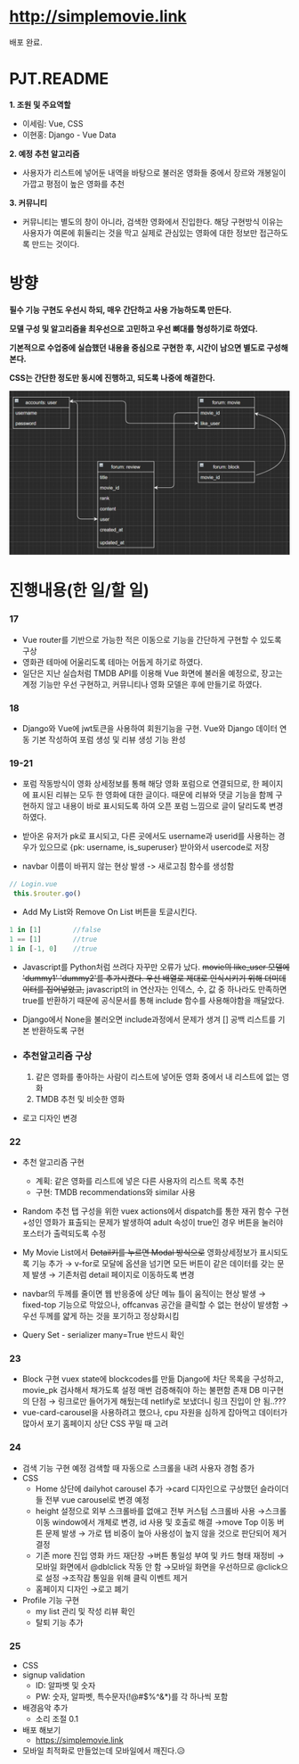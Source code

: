 # http://simplemovie.link

배포 완료.



# PJT.README

**1. 조원 및 주요역할**

- 이세림: Vue, CSS
- 이현홍: Django - Vue Data

**2. 예정 추천 알고리즘**

- 사용자가 리스트에 넣어둔 내역을 바탕으로 불러온 영화들 중에서
  장르와 개봉일이 가깝고 평점이 높은 영화를 추천

**3. 커뮤니티**

- 커뮤니티는 별도의 창이 아니라, 검색한 영화에서 진입한다.
  해당 구현방식 이유는 사용자가 여론에 휘둘리는 것을 막고
  실제로 관심있는 영화에 대한 정보만 접근하도록 만드는 것이다.

# 방향

**필수 기능 구현도 우선시 하되, 매우 간단하고 사용 가능하도록 만든다.**

**모델 구성 및 알고리즘을 최우선으로 고민하고 우선 뼈대를 형성하기로 하였다.**

**기본적으로 수업중에 실습했던 내용을 중심으로 구현한 후, 시간이 남으면 별도로 구성해본다.**

**CSS는 간단한 정도만 동시에 진행하고, 되도록 나중에 해결한다.**



![ERD](README.assets/ERD.png)



# 진행내용(한 일/할 일)

### 17

- Vue router를 기반으로 가능한 적은 이동으로 기능을 간단하게 구현할 수 있도록 구상
- 영화관 테마에 어울리도록 테마는 어둡게 하기로 하였다.
- 일단은 지난 실습처럼 TMDB API를 이용해 Vue 화면에 불러올 예정으로,
  장고는 계정 기능만 우선 구현하고, 커뮤니티나 영화 모델은 후에 만들기로 하였다.

### 18

- Django와 Vue에 jwt토큰을 사용하여 회원기능을 구현.
  Vue와 Django 데이터 연동 기본 작성하여 포럼 생성 및 리뷰 생성 기능 완성

### 19-21

- 포럼 작동방식이 영화 상세정보를 통해 해당 영화 포럼으로 연결되므로, 한 페이지에 표시된 리뷰는
  모두 한 영화에 대한 글이다. 때문에 리뷰와 댓글 기능을 함께 구현하지 않고 내용이 바로 표시되도록 하여
  오픈 포럼 느낌으로 글이 달리도록 변경하였다.



- 받아온 유저가 pk로 표시되고, 다른 곳에서도 username과 userid를 사용하는 경우가 있으므로
  {pk: username, is_superuser} 받아와서 usercode로 저장

- navbar 이름이 바뀌지 않는 현상 발생 -> 새로고침 함수를 생성함

```javascript
// Login.vue
 this.$router.go()
```



- Add My List와 Remove On List 버튼을 토글시킨다.

```javascript
1 in [1]		//false
1 == [1]		//true
1 in [-1, 0]	//true
```

- Javascript를 Python처럼 쓰려다 자꾸만 오류가 났다.
  ~~movie의 like_user 모델에 'dummy1' 'dummy2'를 추가시켰다.
  우선 배열로 제대로 인식시키기 위해 더미데이터를 집어넣었고,~~
  javascript의 in 연산자는 인덱스, 수, 값 중 하나라도 만족하면 true를 반환하기 때문에
  공식문서를 통해 include 함수를 사용해야함을 깨달았다.

- Django에서 None을 불러오면 include과정에서 문제가 생겨 [] 공백 리스트를 기본 반환하도록 구현
  
- ### 추천알고리즘 구상

  1. 같은 영화를 좋아하는 사람이 리스트에 넣어둔 영화 중에서 내 리스트에 없는 영화
  2. TMDB 추천 및 비슷한 영화

- 로고 디자인 변경

  

### 22

- 추천 알고리즘 구현
  - 계획: 같은 영화를 리스트에 넣은 다른 사용자의 리스트 목록 추천
  - 구현: TMDB recommendations와 similar 사용
  
- Random 추천 탭 구성을 위한 vuex actions에서 dispatch를 통한 재귀 함수 구현
  +성인 영화가 표출되는 문제가 발생하여 adult 속성이 true인 경우 버튼을 눌러야 포스터가
  출력되도록 수정
  
- My Movie List에서 ~~Detail키를 누르면 Modal 방식으로~~ 영화상세정보가 표시되도록 기능 추가
  → v-for로 모달에 옵션을 넘기면 모든 버튼이 같은 데이터를 갖는 문제 발생
  → 기존처럼 detail 페이지로 이동하도록 변경
  
- navbar의 두께를 줄이면 웹 반응중에 상단 메뉴 틀이 움직이는 현상 발생
  → fixed-top 기능으로 막았으나, offcanvas 공간을 클릭할 수 없는 현상이 발생함
  → 우선 두께를 얇게 하는 것을 포기하고 정상화시킴
  
- Query Set - serializer many=True 반드시 확인

  

### 23

- Block 구현
  vuex state에 blockcodes를 만듦
  Django에 차단 목록을 구성하고,  movie_pk 검사해서 채가도록 설정
  매번 검증해줘야 하는 불편함 존재
  DB 미구현의 단점
  → 링크로만 들어가게 해뒀는데 netlify로 보냈더니 링크 진입이 안 됨..???
- vue-card-carousel을 사용하려고 했으나, cpu 자원을 심하게 잡아먹고 데이터가 많아서 포기
  홈페이지 상단 CSS 꾸밀 때 고려

### 24

- 검색 기능 구현 예정
  검색할 때 자동으로 스크롤을 내려 사용자 경험 증가
- CSS
  - Home 상단에 dailyhot carousel 추가
    →card 디자인으로 구상했던 슬라이더들 전부 vue carousel로 변경 예정
  - height 설정으로 외부 스크롤바를 없애고 전부 커스텀 스크롤바 사용
    →스크롤 이동 window에서 개체로 변경, id  사용 및 호출로 해결
    →move Top 이동 버튼 문제 발생 
    → 가로 탭 비중이 높아 사용성이 높지 않을 것으로 판단되어 제거 결정
  - 기존 more 진입 영화 카드 재단장
    →버튼 통일성 부여 및 카드 형태 재정비
    →모바일 화면에서 @dblclick 작동 안 함
    →모바일 화면을 우선하므로 @click으로 설정
    →조작감 통일을 위해 클릭 이벤트 제거
  - 홈페이지 디자인
    →로고 폐기
- Profile 기능 구현
  - my list 관리 및 작성 리뷰 확인
  - 탈퇴 기능 추가

### 25

- CSS
- signup validation
  - ID: 알파벳 및 숫자
  - PW: 숫자, 알파벳,  특수문자(!@#$%^&*)를 각 하나씩 포함
- 배경음악 추가
  - 소리 조절 0.1
- 배포 해보기
  - https://simplemovie.link
- 모바일 최적화로 만들었는데 모바일에서 깨진다.😥

